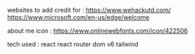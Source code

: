 websites to add credit for :
https://www.wehackutd.com/
https://www.microsoft.com/en-us/edge/welcome

about me icon :
https://www.onlinewebfonts.com/icon/422506

tech used :
react
react router dom v6
tailwind
